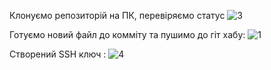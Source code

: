 Клонуємо репозиторій на ПК, перевіряємо статус
![3](https://user-images.githubusercontent.com/85743649/122787576-24537300-d2be-11eb-8e9c-e170c1a00271.png)

Готуємо новий файл до комміту та пушимо до гіт хабу: 
![1](https://user-images.githubusercontent.com/85743649/122787723-4816b900-d2be-11eb-932f-1d00aeccfb4a.png)

Створений  SSH ключ : 
![4](https://user-images.githubusercontent.com/85743649/122788521-14885e80-d2bf-11eb-9f5f-d68f447998ae.png)
